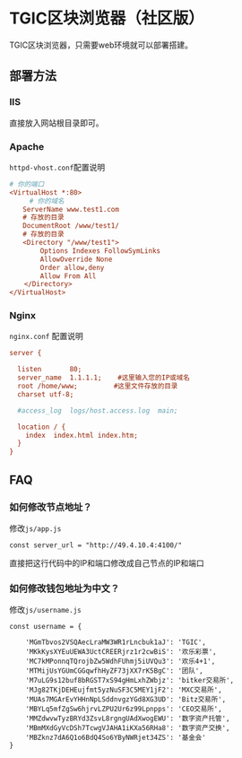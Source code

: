 # TGIC区块浏览器（社区版）

TGIC区块浏览器，只需要web环境就可以部署搭建。



## 部署方法

### IIS

直接放入网站根目录即可。

### Apache

`httpd-vhost.conf`配置说明

```ini
# 你的端口
<VirtualHost *:80> 
	 # 你的域名
　　ServerName www.test1.com 
　　# 存放的目录
　　DocumentRoot /www/test1/
　　# 存放的目录
　　<Directory "/www/test1">
 　　　　Options Indexes FollowSymLinks
　　　　 AllowOverride None
　　　　 Order allow,deny
　　 　　Allow From All
 　 </Directory>
</VirtualHost>
```



### Nginx

`nginx.conf` 配置说明

```ini
server {

  listen       80;
  server_name  1.1.1.1;    #这里输入您的IP或域名
  root /home/www;         #这里文件存放的目录
  charset utf-8;

  #access_log  logs/host.access.log  main;

  location / {
  	index  index.html index.htm;
  }
}
```



## FAQ

### 如何修改节点地址？

修改`js/app.js`
```
const server_url = "http://49.4.10.4:4100/"
```
直接把这行代码中的IP和端口修改成自己节点的IP和端口

### 如何修改钱包地址为中文？

修改`js/username.js`
```
const username = {

    'MGmTbvos2VSQAecLraMW3WR1rLncbuk1aJ': 'TGIC',
    'MKkKysXYEuUEWA3UctCREERjrz1r2cwBiS': '欢乐彩票',
    'MC7kMPonnqTQrojbZw5WdhFUhmj5iUVQu3': '欢乐4+1',
    'MTMijUsYGUmCGGqwfhHyZF73jXX7rK5BgC': '团队',
    'M7uLG9s12buf8bRGST7xS94gHmLxhZWbjz': 'bitker交易所',
    'MJg82TKjDEHEujfmt5yzNuSF3C5MEY1jF2': 'MXC交易所',
    'MUAs7MGArEvYHHnNpLSddnvgzYGd8XG3UD': 'Bitz交易所',
    'MBYLq5mfZgSw6hjrvLZPU2Ur6z99Lpnpps': 'CEO交易所',
    'MMZdwvwTyzBRYd3ZsvL8rgngUAdXwogEWU': '数字资产托管',
    'MBmMXdGyVcDSh7TcwgVJAHA1iKXa56RHa8': '数字资产交换',
    'MBZknz7dA6Q1o6BdQ4So6YByNWRjet34ZS': '基金会'
}
```
